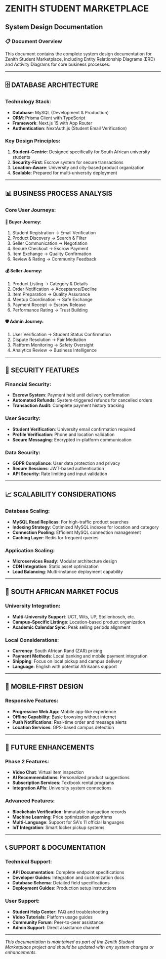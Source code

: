 # ZENITH STUDENT MARKETPLACE
## System Design Documentation

### 📋 **Document Overview**
This document contains the complete system design documentation for Zenith Student Marketplace, including Entity Relationship Diagrams (ERD) and Activity Diagrams for core business processes.

---

## 🗄️ **DATABASE ARCHITECTURE**

### **Technology Stack:**
- **Database**: MySQL (Development & Production)
- **ORM**: Prisma Client with TypeScript
- **Framework**: Next.js 15 with App Router
- **Authentication**: NextAuth.js (Student Email Verification)

### **Key Design Principles:**
1. **Student-Centric**: Designed specifically for South African university students
2. **Security-First**: Escrow system for secure transactions
3. **Location-Aware**: University and city-based product organization
4. **Scalable**: Prepared for multi-university deployment

---

## 📊 **BUSINESS PROCESS ANALYSIS**

### **Core User Journeys:**

#### 🛒 **Buyer Journey:**
1. Student Registration → Email Verification
2. Product Discovery → Search & Filter
3. Seller Communication → Negotiation
4. Secure Checkout → Escrow Payment
5. Item Exchange → Quality Confirmation
6. Review & Rating → Community Feedback

#### 💰 **Seller Journey:**
1. Product Listing → Category & Details
2. Order Notification → Acceptance/Decline
3. Item Preparation → Quality Assurance
4. Meetup Coordination → Safe Exchange
5. Payment Receipt → Escrow Release
6. Performance Rating → Trust Building

#### 🛡️ **Admin Journey:**
1. User Verification → Student Status Confirmation
2. Dispute Resolution → Fair Mediation
3. Platform Monitoring → Safety Oversight
4. Analytics Review → Business Intelligence

---

## 🔐 **SECURITY FEATURES**

### **Financial Security:**
- **Escrow System**: Payment held until delivery confirmation
- **Automated Refunds**: System-triggered refunds for cancelled orders
- **Transaction Audit**: Complete payment history tracking

### **User Security:**
- **Student Verification**: University email confirmation required
- **Profile Verification**: Phone and location validation
- **Secure Messaging**: Encrypted in-platform communication

### **Data Security:**
- **GDPR Compliance**: User data protection and privacy
- **Secure Sessions**: JWT-based authentication
- **API Security**: Rate limiting and input validation

---

## 📈 **SCALABILITY CONSIDERATIONS**

### **Database Scaling:**
- **MySQL Read Replicas**: For high-traffic product searches
- **Indexing Strategy**: Optimized MySQL indexes for location and category
- **Connection Pooling**: Efficient MySQL connection management
- **Caching Layer**: Redis for frequent queries

### **Application Scaling:**
- **Microservices Ready**: Modular architecture design
- **CDN Integration**: Static asset optimization
- **Load Balancing**: Multi-instance deployment capability

---

## 🎯 **SOUTH AFRICAN MARKET FOCUS**

### **University Integration:**
- **Multi-University Support**: UCT, Wits, UP, Stellenbosch, etc.
- **Campus-Specific Listings**: Location-based product organization
- **Academic Calendar Sync**: Peak selling periods alignment

### **Local Considerations:**
- **Currency**: South African Rand (ZAR) pricing
- **Payment Methods**: Local banking and mobile payment integration
- **Shipping**: Focus on local pickup and campus delivery
- **Language**: English with potential Afrikaans support

---

## 📱 **MOBILE-FIRST DESIGN**

### **Responsive Features:**
- **Progressive Web App**: Mobile app-like experience
- **Offline Capability**: Basic browsing without internet
- **Push Notifications**: Real-time order and message alerts
- **Location Services**: GPS-based campus detection

---

## 🔄 **FUTURE ENHANCEMENTS**

### **Phase 2 Features:**
- **Video Chat**: Virtual item inspection
- **AI Recommendations**: Personalized product suggestions
- **Subscription Services**: Textbook rental programs
- **Integration APIs**: University system connections

### **Advanced Features:**
- **Blockchain Verification**: Immutable transaction records
- **Machine Learning**: Price optimization algorithms
- **Multi-Language**: Support for SA's 11 official languages
- **IoT Integration**: Smart locker pickup systems

---

## 📞 **SUPPORT & DOCUMENTATION**

### **Technical Support:**
- **API Documentation**: Complete endpoint specifications
- **Developer Guides**: Integration and customization docs
- **Database Schema**: Detailed field specifications
- **Deployment Guides**: Production setup instructions

### **User Support:**
- **Student Help Center**: FAQ and troubleshooting
- **Video Tutorials**: Platform usage guides
- **Community Forum**: Peer-to-peer assistance
- **Admin Support**: Direct assistance channel

---

*This documentation is maintained as part of the Zenith Student Marketplace project and should be updated with any system changes or enhancements.*